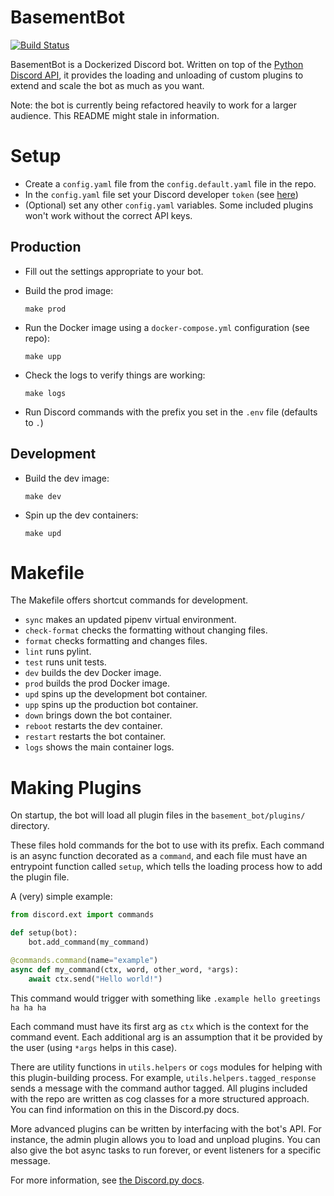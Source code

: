 # BasementBot

[![Build Status](https://travis-ci.org/effprime/BasementBot.svg?branch=master)](https://travis-ci.org/effprime/BasementBot)

BasementBot is a Dockerized Discord bot. Written on top of the [Python Discord API](https://discordpy.readthedocs.io/en/latest/api.html), it provides the loading and unloading of custom plugins to extend and scale the bot as much as you want.

Note: the bot is currently being refactored heavily to work for a larger audience. This README might stale in information.

# Setup

* Create a `config.yaml` file from the `config.default.yaml` file in the repo.
* In the `config.yaml` file set your Discord developer `token` (see [here](https://discordapp.com/developers/docs/topics/oauth2))
* (Optional) set any other `config.yaml` variables. Some included plugins won't work without the correct API keys.

## Production

* Fill out the settings appropriate to your bot.

* Build the prod image:
    ```
    make prod
    ```

* Run the Docker image using a `docker-compose.yml` configuration (see repo):
    ```
    make upp
    ```

* Check the logs to verify things are working:
    ```
    make logs
    ```

* Run Discord commands with the prefix you set in the `.env` file (defaults to `.`)

## Development

* Build the dev image:
    ```
    make dev
    ```

* Spin up the dev containers:
    ```
    make upd
    ```

# Makefile

The Makefile offers shortcut commands for development.

* `sync` makes an updated pipenv virtual environment.
* `check-format` checks the formatting without changing files.
* `format` checks formatting and changes files.
* `lint` runs pylint.
* `test` runs unit tests.
* `dev` builds the dev Docker image.
* `prod` builds the prod Docker image.
* `upd` spins up the development bot container.
* `upp` spins up the production bot container.
* `down` brings down the bot container.
* `reboot` restarts the dev container.
* `restart` restarts the bot container.
* `logs` shows the main container logs.

# Making Plugins

On startup, the bot will load all plugin files in the `basement_bot/plugins/` directory. 

These files hold commands for the bot to use with its prefix. Each command is an async function decorated as a `command`, and each file must have an entrypoint function called `setup`, which tells the loading process how to add the plugin file.

A (very) simple example:

```python
from discord.ext import commands

def setup(bot):
    bot.add_command(my_command)

@commands.command(name="example")
async def my_command(ctx, word, other_word, *args):
    await ctx.send("Hello world!")
```

This command would trigger with something like `.example hello greetings ha ha ha`

Each command must have its first arg as `ctx` which is the context for the command event. Each additional arg is an assumption that it be provided by the user (using `*args` helps in this case). 

There are utility functions in `utils.helpers` or `cogs` modules for helping with this plugin-building process. For example, `utils.helpers.tagged_response` sends a message with the command author tagged. All plugins included with the repo are written as cog classes for a more structured approach. You can find information on this in the Discord.py docs.

More advanced plugins can be written by interfacing with the bot's API. For instance, the admin plugin allows you to load and unpload plugins. You can also give the bot async tasks to run forever, or event listeners for a specific message.

For more information, see [the Discord.py docs](https://discordpy.readthedocs.io/en/latest/ext/commands/commands.html).
